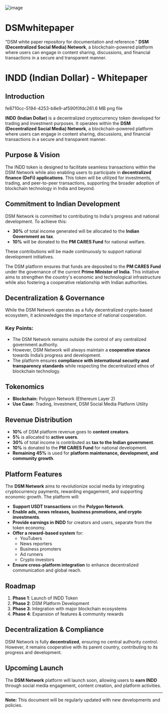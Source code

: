 ![image](https://github.com/user-attachments/assets/4bf7aaf0-ee8b-4925-9847-b821c517b7ed)
# DSMwhitepaper
"DSM white paper repository for documentation and reference."
 **DSM (Decentralized Social Media) Network**, a blockchain-powered platform where users can engage in content sharing, discussions, and financial transactions in a secure and transparent manner.

# INDD (Indian Dollar) - Whitepaper

## Introduction
fe8710cc-5194-4253-b8e9-af590f0fdc261.6 MB png file

**INDD (Indian Dollar)** is a decentralized cryptocurrency token developed for trading and investment purposes. It operates within the **DSM (Decentralized Social Media) Network**, a blockchain-powered platform where users can engage in content sharing, discussions, and financial transactions in a secure and transparent manner.

## Purpose & Vision

The INDD token is designed to facilitate seamless transactions within the DSM Network while also enabling users to participate in **decentralized finance (DeFi) applications**. This token will be utilized for investments, trading, and peer-to-peer transactions, supporting the broader adoption of blockchain technology in India and beyond.

## Commitment to Indian Development

DSM Network is committed to contributing to India's progress and national development. To achieve this:

- **30%** of total income generated will be allocated to the **Indian Government as tax**.
- **10%** will be donated to the **PM CARES Fund** for national welfare.

These contributions will be made continuously to support national development initiatives.

The DSM platform ensures that funds are deposited to the **PM CARES Fund** under the governance of the current **Prime Minister of India**. This initiative aims to strengthen the country's economic and technological infrastructure while also fostering a cooperative relationship with Indian authorities.

## Decentralization & Governance

While the DSM Network operates as a fully decentralized crypto-based ecosystem, it acknowledges the importance of national cooperation.

### Key Points:
- The DSM Network remains outside the control of any centralized government authority.
- However, DSM Network will always maintain a **cooperative stance** towards India’s progress and development.
- The platform ensures **compliance with international security and transparency standards** while respecting the decentralized ethos of blockchain technology.

## Tokenomics

- **Blockchain:** Polygon Network (Ethereum Layer 2)
- **Use Case:** Trading, Investment, DSM Social Media Platform Utility

## Revenue Distribution

- **10%** of DSM platform revenue goes to **content creators**.
- **5%** is allocated to **active users**.
- **30%** of total income is contributed as **tax to the Indian government**.
- **10%** is donated to the **PM CARES Fund** for national development.
- **Remaining 45%** is used for **platform maintenance, development, and community growth**.

## Platform Features

The **DSM Network** aims to revolutionize social media by integrating cryptocurrency payments, rewarding engagement, and supporting economic growth. The platform will:

- **Support USDT transactions** on the **Polygon Network**.
- **Enable ads, news releases, business promotions, and crypto investments**.
- **Provide earnings in INDD** for creators and users, separate from the token economy.
- **Offer a reward-based system** for:
  - YouTubers
  - News reporters
  - Business promoters
  - Ad runners
  - Crypto investors
- **Ensure cross-platform integration** to enhance decentralized communication and global reach.

## Roadmap

1. **Phase 1**: Launch of INDD Token
2. **Phase 2**: DSM Platform Development
3. **Phase 3**: Integration with major blockchain ecosystems
4. **Phase 4**: Expansion of features & community rewards

## Decentralization & Compliance

DSM Network is fully **decentralized**, ensuring no central authority control. However, it remains cooperative with its parent country, contributing to its progress and development.

## Upcoming Launch

The **DSM Network** platform will launch soon, allowing users to **earn INDD** through social media engagement, content creation, and platform activities.

---

**Note:** This document will be regularly updated with new developments and policies.

